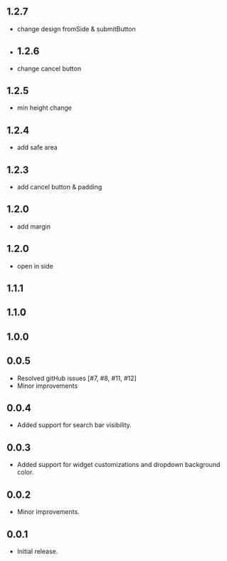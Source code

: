 ## 1.2.7
* change design fromSide & submitButton
* ## 1.2.6
* change cancel button
## 1.2.5
* min height change
## 1.2.4
* add safe area
## 1.2.3
* add cancel button & padding
## 1.2.0
* add margin
## 1.2.0
* open in side
## 1.1.1

## 1.1.0

## 1.0.0

## 0.0.5

* Resolved gitHub issues [#7, #8, #11, #12]
* Minor improvements

## 0.0.4

* Added support for search bar visibility.

## 0.0.3

* Added support for widget customizations and dropdown background color.

## 0.0.2

* Minor improvements.

## 0.0.1

* Initial release.